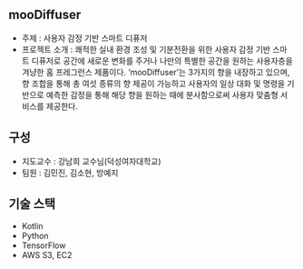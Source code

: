 ## mooDiffuser
* 주제 : 사용자 감정 기반 스마트 디퓨저
* 프로젝트 소개 : 쾌적한 실내 환경 조성 및 기분전환을 위한 사용자 감정 기반 스마트 디퓨저로 공간에 새로운 변화를 주거나 나만의 특별한 공간을 원하는 사용자층을 겨냥한 홈 프레그런스 제품이다. ‘mooDiffuser’는 3가지의 향을 내장하고 있으며, 향 조합을 통해 총 여섯 종류의 향 제공이 가능하고 사용자의 일상 대화 및 명령을 기반으로 예측한 감정을 통해 해당 향을 원하는 때에 분사함으로써 사용자 맞춤형 서비스를 제공한다.
  
## 구성
* 지도교수 : 강남희 교수님(덕성여자대학교)
* 팀원 : 김민진, 김소현, 방예지

## 기술 스택
* Kotlin
* Python
* TensorFlow
* AWS S3, EC2

